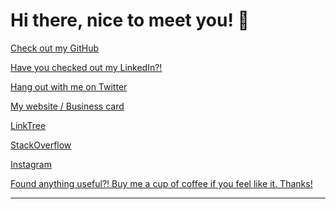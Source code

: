 # Hi there, nice to meet you! 👋

[Check out my GitHub](https://github.com/atkuzmanov)

[Have you checked out my LinkedIn?!](https://www.linkedin.com/in/atkuzmanov/)

[Hang out with me on Twitter](https://twitter.com/atkuzmanov)

[My website / Business card](https://atkuzmanov.wordpress.com/)

[LinkTree](https://linktr.ee/atkuzmanov)

[StackOverflow](https://stackoverflow.com/users/2356062/atkuzmanov)

[Instagram](https://www.instagram.com/atkuzmanov/)

[Found anything useful?! Buy me a cup of coffee if you feel like it. Thanks!️](https://sites.google.com/view/atkuzmanov/home)

---

<!--
**atkuzmanov/atkuzmanov** is a ✨ _special_ ✨ repository because its `README.md` (this file) appears on your GitHub profile.

Here are some ideas to get you started:

- 🔭 I’m currently working on ...
- 🌱 I’m currently learning ...
- 👯 I’m looking to collaborate on ...
- 🤔 I’m looking for help with ...
- 💬 Ask me about ...
- 📫 How to reach me: ...
- 😄 Pronouns: ...
- ⚡ Fun fact: ...
-->
